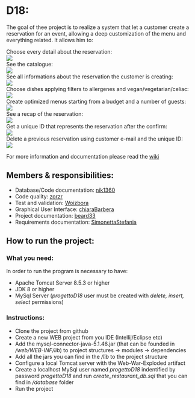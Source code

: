 # D18:
The goal of thee project is to realize a system that let a customer create a reservation for an event, allowing a deep customization of the menu and everything related. It allows him to:
<div align="left">
    <figcaption>Choose every detail about the reservation:</figcaption>
    <img  src="https://image.ibb.co/npQj1y/home.png"> <br>
   <figcaption>See the catalogue:</figcaption>
    <img src="http://i63.tinypic.com/wwku2v.png"><br>
    <figcaption>See all informations about the reservation the customer is creating:</figcaption>
    <img src="http://i63.tinypic.com/21aw8qe.png"><br>
    <figcaption>Choose dishes applying filters to allergenes and vegan/vegetarian/celiac:</figcaption>
    <img  src="http://i68.tinypic.com/sl5zd5.png"> <br>
    <figcaption>Create optimized menus starting from a budget and a number of guests:</figcaption>
    <img src="http://i63.tinypic.com/2qmjg1u.png"><br>
    <figcaption>See a recap of the reservation:</figcaption>
    <img src="http://i65.tinypic.com/97t9xs.png"><br>
    <figcaption>Get a unique ID that represents the reservation after the confirm:</figcaption>
    <img src="http://i68.tinypic.com/nnmadl.png"><br>
    <figcaption>Delete a previous reservation using customer e-mail and the unique ID:</figcaption>
    <img src="http://i65.tinypic.com/1zmgf40.png"><br>
</div>

For more information and documentation please read the [wiki](https://github.com/IngSW-unipv/Progetto-D18/wiki)

## Members & responsibilities:
- Database/Code documentation: [nik1360](https://github.com/nik1360)
- Code quality: [zorzr](https://github.com/zorzr)
- Test and validation: [Woizbora](https://github.com/Woizbora)
- Graphical User Interface:  [chiaraBarbera](https://github.com/chiaraBarbera)
- Project documentation: [beard33](https://github.com/beard33)
- Requirements documentation: [SimonettaStefania](https://github.com/SimonettaStefania)

## How to run the project:

### What you need:
In order to run the program is necessary to have:
* Apache Tomcat Server 8.5.3 or higher
* JDK 8 or higher
* MySql Server (*progettoD18* user must be created with *delete, insert, select* permissions)

### Instructions:
* Clone the project from github
* Create a new WEB project from you IDE (Intellij/Eclipse etc)
* Add the mysql-connector-java-5.1.46.jar (that can be founded in */web/WEB-INF/lib*) to project structures -> modules -> dependencies
* Add all the jars you can find in the */lib* to the project structure
* Configure a local Tomcat server with the Web-War-Exploded artifact
* Create a localhost MySql user named *progettoD18* indentified by password *progettoD18* and run *create_restaurant_db.sql* that you can find in */database* folder
* Run the project 

